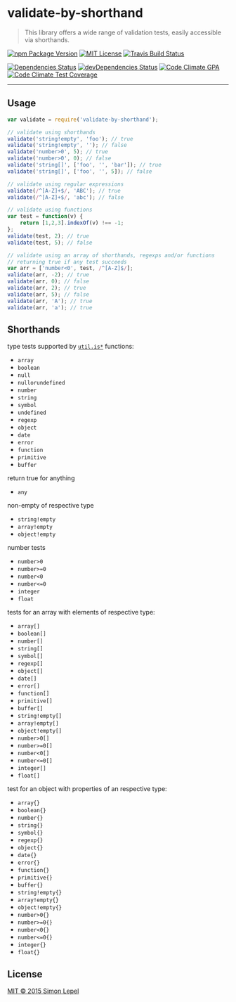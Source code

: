 validate-by-shorthand
=====================

  > This library offers a wide range of validation tests, easily accessible 
  > via shorthands.

[![npm Package Version](https://img.shields.io/npm/v/validate-by-shorthand.svg?style=flat-square)](https://www.npmjs.com/package/validate-by-shorthand)
[![MIT License](http://img.shields.io/:license-mit-blue.svg?style=flat-square)](http://simbo.mit-license.org)
[![Travis Build Status](https://img.shields.io/travis/simbo/validate-by-shorthand/master.svg?style=flat-square)](https://travis-ci.org/simbo/validate-by-shorthand)

[![Dependencies Status](https://img.shields.io/david/simbo/validate-by-shorthand.svg?style=flat-square)](https://david-dm.org/simbo/validate-by-shorthand)
[![devDependencies Status](https://img.shields.io/david/dev/simbo/validate-by-shorthand.svg?style=flat-square)](https://david-dm.org/simbo/validate-by-shorthand#info=devDependencies)
[![Code Climate GPA](https://img.shields.io/codeclimate/github/simbo/validate-by-shorthand.svg?style=flat-square)](https://codeclimate.com/github/simbo/validate-by-shorthand)
[![Code Climate Test Coverage](https://img.shields.io/codeclimate/coverage/github/simbo/validate-by-shorthand.svg?style=flat-square)](https://codeclimate.com/github/simbo/validate-by-shorthand)

---


## Usage

``` javascript
var validate = require('validate-by-shorthand');

// validate using shorthands
validate('string!empty', 'foo'); // true
validate('string!empty', ''); // false
validate('number>0', 5); // true
validate('number>0', 0); // false
validate('string[]', ['foo', '', 'bar']); // true
validate('string[]', ['foo', '', 5]); // false

// validate using regular expressions
validate(/^[A-Z]+$/, 'ABC'); // true
validate(/^[A-Z]+$/, 'abc'); // false

// validate using functions
var test = function(v) {
    return [1,2,3].indexOf(v) !== -1;
};
validate(test, 2); // true
validate(test, 5); // false

// validate using an array of shorthands, regexps and/or functions
// returning true if any test succeeds
var arr = ['number<0', test, /^[A-Z]$/];
validate(arr, -2); // true
validate(arr, 0); // false
validate(arr, 2); // true
validate(arr, 5); // false
validate(arr, 'A'); // true
validate(arr, 'a'); // true
```


## Shorthands

type tests supported by [`util.is*`](https://nodejs.org/api/util.html) functions:
  - `array`
  - `boolean`
  - `null`
  - `nullorundefined`
  - `number`
  - `string`
  - `symbol`
  - `undefined`
  - `regexp`
  - `object`
  - `date`
  - `error`
  - `function`
  - `primitive`
  - `buffer`

return true for anything
  - `any`  

non-empty of respective type
  - `string!empty`  
  - `array!empty`  
  - `object!empty`  

number tests
  - `number>0`
  - `number>=0`
  - `number<0`
  - `number<=0`
  - `integer`
  - `float`

tests for an array with elements of respective type:
  - `array[]`
  - `boolean[]`
  - `number[]`
  - `string[]`
  - `symbol[]`
  - `regexp[]`
  - `object[]`
  - `date[]`
  - `error[]`
  - `function[]`
  - `primitive[]`
  - `buffer[]`
  - `string!empty[]`
  - `array!empty[]`
  - `object!empty[]`
  - `number>0[]`
  - `number>=0[]`
  - `number<0[]`
  - `number<=0[]`
  - `integer[]`
  - `float[]`

test for an object with properties of an respective type:
  - `array{}`
  - `boolean{}`
  - `number{}`
  - `string{}`
  - `symbol{}`
  - `regexp{}`
  - `object{}`
  - `date{}`
  - `error{}`
  - `function{}`
  - `primitive{}`
  - `buffer{}`
  - `string!empty{}`
  - `array!empty{}`
  - `object!empty{}`
  - `number>0{}`
  - `number>=0{}`
  - `number<0{}`
  - `number<=0{}`
  - `integer{}`
  - `float{}`


## License

[MIT &copy; 2015 Simon Lepel](http://simbo.mit-license.org/)
